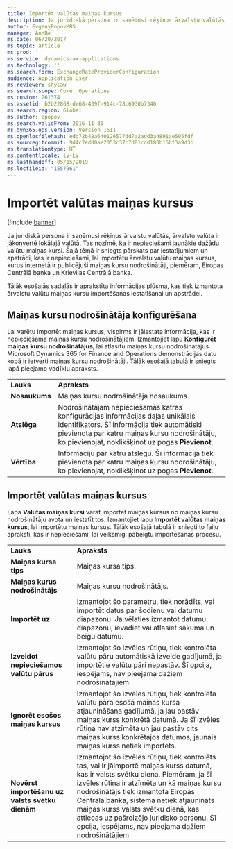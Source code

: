 ```yaml
---
title: Importēt valūtas maiņas kursus
description: Ja juridiskā persona ir saņēmusi rēķinus ārvalstu valūtās, ārvalstu valūta ir jākonvertē lokālajā valūtā. Tas nozīmē, ka ir nepieciešami jaunākie dažādu valūtu maiņas kursi. Šajā tēmā ir sniegts pārskats par iestatījumiem un apstrādi, kas ir nepieciešami, lai importētu ārvalstu valūtu maiņas kursus, kurus internetā ir publicējuši maiņas kursu nodrošinātāji, piemēram, Eiropas Centrālā banka un Krievijas Centrālā banka.
author: EvgenyPopovMBS
manager: AnnBe
ms.date: 06/20/2017
ms.topic: article
ms.prod: ''
ms.service: dynamics-ax-applications
ms.technology: ''
ms.search.form: ExchangeRateProviderConfiguration
audience: Application User
ms.reviewer: shylaw
ms.search.scope: Core, Operations
ms.custom: 261374
ms.assetid: b2b22868-de68-439f-914c-78c6930b7340
ms.search.region: Global
ms.author: epopov
ms.search.validFrom: 2016-11-30
ms.dyn365.ops.version: Version 1611
ms.openlocfilehash: edd72b48a640126577dd7a2add3a4891ae505fdf
ms.sourcegitcommit: 9d4c7edd0ae2053c37c7d81cdd180b16bf3a9d3b
ms.translationtype: HT
ms.contentlocale: lv-LV
ms.lasthandoff: 05/15/2019
ms.locfileid: "1557961"
---
```

# <a name="import-currency-exchange-rates"></a>Importēt valūtas maiņas kursus

[!include [banner](../includes/banner.md)]

Ja juridiskā persona ir saņēmusi rēķinus ārvalstu valūtās, ārvalstu valūta ir jākonvertē lokālajā valūtā. Tas nozīmē, ka ir nepieciešami jaunākie dažādu valūtu maiņas kursi. Šajā tēmā ir sniegts pārskats par iestatījumiem un apstrādi, kas ir nepieciešami, lai importētu ārvalstu valūtu maiņas kursus, kurus internetā ir publicējuši maiņas kursu nodrošinātāji, piemēram, Eiropas Centrālā banka un Krievijas Centrālā banka.

Tālāk esošajās sadaļās ir aprakstīta informācijas plūsma, kas tiek izmantota ārvalstu valūtu maiņas kursu importēšanas iestatīšanai un apstrādei.

## <a name="configure-an-exchange-rate-provider"></a>Maiņas kursu nodrošinātāja konfigurēšana
Lai varētu importēt maiņas kursus, vispirms ir jāiestata informācija, kas ir nepieciešama maiņas kursu nodrošinātājiem. Izmantojiet lapu **Konfigurēt maiņas kursu nodrošinātājus**, lai atlasītu maiņas kursu nodrošinātājus. Microsoft Dynamics 365 for Finance and Operations demonstrācijas datu kopā ir ietverti maiņas kursu nodrošinātāji. Tālāk esošajā tabulā ir sniegts lapā pieejamo vadīklu apraksts.

|           |                                                                                                                                                                                                                             |
|-----------|-----------------------------------------------------------------------------------------------------------------------------------------------------------------------------------------------------------------------------|
| **Lauks** | **Apraksts**                                                                                                                                                                                                             |
| **Nosaukums**  | Maiņas kursu nodrošinātāja nosaukums.                                                                                                                                                                                     |
| **Atslēga**   | Nodrošinātājam nepieciešamās katras konfigurācijas informācijas daļas unikālais identifikators. Šī informācija tiek automātiski pievienota par katru maiņas kursu nodrošinātāju, ko pievienojat, noklikšķinot uz pogas **Pievienot**. |
| **Vērtība** | Informāciju par katru atslēgu. Šī informācija tiek pievienota par katru maiņas kursu nodrošinātāju, ko pievienojat, noklikšķinot uz pogas **Pievienot**.                                                                                         |

## <a name="import-currency-exchange-rates"></a>Importēt valūtas maiņas kursus
Lapā **Valūtas maiņas kursi** varat importēt maiņas kursus no maiņas kursu nodrošinātāju avota un iestatīt tos. Izmantojiet lapu **Importēt valūtas maiņas kursus**, lai importētu maiņas kursus. Tālāk esošajā tabulā ir sniegti to failu apraksti, kas ir nepieciešami, lai veiksmīgi pabeigtu importēšanas procesu.

|                                        |                                                                                                                                                                                                                                                                                                                                                                             |
|----------------------------------------|-----------------------------------------------------------------------------------------------------------------------------------------------------------------------------------------------------------------------------------------------------------------------------------------------------------------------------------------------------------------------------|
| **Lauks**                              | **Apraksts**                                                                                                                                                                                                                                                                                                                                                             |
| **Maiņas kursa tips**                 | Maiņas kursa tips.                                                                                                                                                                                                                                                                                                                                                      |
| **Maiņas kurus nodrošinātājs**             | Maiņas kursu nodrošinātājs.                                                                                                                                                                                                                                                                                                                                                  |
| **Importēt uz**                       | Izmantojot šo parametru, tiek norādīts, vai importēt datus par šodienu vai datumu diapazonu. Ja vēlaties izmantot datumu diapazonu, ievadiet vai atlasiet sākuma un beigu datumu.                                                                                                                                                                                                                |
| **Izveidot nepieciešamos valūtu pārus**    | Izmantojot šo izvēles rūtiņu, tiek kontrolēta valūtu pāru automātiskā izveide gadījumā, ja importētie valūtu pāri nepastāv. Šī opcija, iespējams, nav pieejama dažiem nodrošinātājiem.                                                                                                                                                                                               |
| **Ignorēt esošos maiņas kursus**   | Izmantojot šo izvēles rūtiņu, tiek kontrolēta valūtu pāra esošā maiņas kursa atjaunināšana gadījumā, ja jau pastāv maiņas kurss konkrētā datumā. Ja šī izvēles rūtiņa nav atzīmēta un jau pastāv cits maiņas kurss konkrētajos datumos, jaunais maiņas kurss netiek importēts.                                                                                       |
| **Novērst importēšanu uz valsts svētku dienām** | Izmantojot šo izvēles rūtiņu, tiek kontrolēts tas, vai ir jāimportē maiņas kurss datumā, kas ir valsts svētku diena. Piemēram, ja šī izvēles rūtiņa ir atzīmēta un kā maiņas kursu nodrošinātājs tiek izmantota Eiropas Centrālā banka, sistēmā netiek atjaunināts maiņas kurss valsts svētku dienā, kas attiecas uz pašreizējo juridisko personu. Šī opcija, iespējams, nav pieejama dažiem nodrošinātājiem. |





